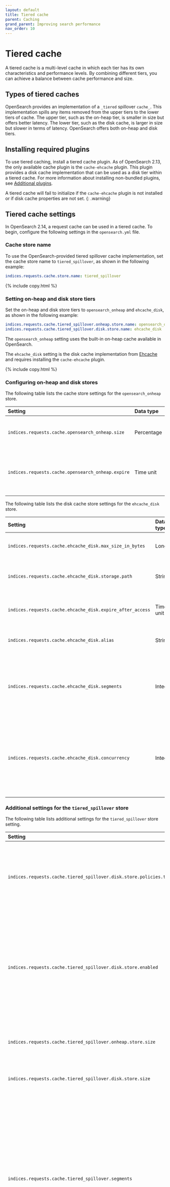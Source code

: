```yaml
---
layout: default
title: Tiered cache
parent: Caching
grand_parent: Improving search performance
nav_order: 10
---
```


# Tiered cache

A tiered cache is a multi-level cache in which each tier has its own characteristics and performance levels. By combining different tiers, you can achieve a balance between cache performance and size.

## Types of tiered caches

OpenSearch provides an implementation of a `_tiered` spillover `cache_`. This implementation spills any items removed from the upper tiers to the lower tiers of cache. The upper tier, such as the on-heap tier, is smaller in size but offers better latency. The lower tier, such as the disk cache, is larger in size but slower in terms of latency. OpenSearch offers both on-heap and disk tiers. 

## Installing required plugins

To use tiered caching, install a tiered cache plugin. As of OpenSearch 2.13, the only available cache plugin is the `cache-ehcache` plugin. This plugin provides a disk cache implementation that can be used as a disk tier within a tiered cache. For more information about installing non-bundled plugins, see [Additional plugins]({{site.url}}{{site.baseurl}}/install-and-configure/plugins/#additional-plugins).

A tiered cache will fail to initialize if the `cache-ehcache` plugin is not installed or if disk cache properties are not set. 
{: .warning}

## Tiered cache settings

In OpenSearch 2.14, a request cache can be used in a tiered cache. To begin, configure the following settings in the `opensearch.yml` file.

### Cache store name

To use the OpenSearch-provided tiered spillover cache implementation, set the cache store name to `tiered_spillover`, as shown in the following example:

```yaml
indices.requests.cache.store.name: tiered_spillover
```
{% include copy.html %}

### Setting on-heap and disk store tiers

Set the on-heap and disk store tiers to `opensearch_onheap` and `ehcache_disk`, as shown in the following example:

```yaml
indices.requests.cache.tiered_spillover.onheap.store.name: opensearch_onheap
indices.requests.cache.tiered_spillover.disk.store.name: ehcache_disk
```
The `opensearch_onheap` setting uses the built-in on-heap cache available in OpenSearch. 

The `ehcache_disk` setting is the disk cache implementation from [Ehcache](https://www.ehcache.org/) and requires installing the `cache-ehcache` plugin.

{% include copy.html %}

### Configuring on-heap and disk stores

The following table lists the cache store settings for the `opensearch_onheap` store.

Setting | Data type | Default | Description
:--- | :--- | :--- | :---
`indices.requests.cache.opensearch_onheap.size` | Percentage | 1% of the heap size | The size of the on-heap cache. Optional.
`indices.requests.cache.opensearch_onheap.expire` | Time unit | `MAX_VALUE` (disabled) | Specifies a time-to-live (TTL) for the cached results. Optional.

The following table lists the disk cache store settings for the `ehcache_disk` store.

Setting | Data type | Default | Description
:--- | :--- | :--- | :---
`indices.requests.cache.ehcache_disk.max_size_in_bytes` | Long | `1073741824` (1 GB)  | Defines the size of the disk cache. Optional.
`indices.requests.cache.ehcache_disk.storage.path` | String | `{data.paths}/nodes/{node.id}/request_cache` | Defines the storage path for the disk cache. Optional.
`indices.requests.cache.ehcache_disk.expire_after_access` | Time unit | `MAX_VALUE` (disabled) | Specifies a TTL for the cached results. Optional.
`indices.requests.cache.ehcache_disk.alias` | String | `ehcacheDiskCache#INDICES_REQUEST_CACHE` | Specifies an alias for the disk cache. Optional.
`indices.requests.cache.ehcache_disk.segments` | Integer | `16` | Defines the number of segments into which the disk cache is separated. Used for concurrency. Optional.
`indices.requests.cache.ehcache_disk.concurrency` | Integer | `1` | Defines the number of distinct write queues created for the disk store, where a group of segments shares a write queue. Optional.

### Additional settings for the `tiered_spillover` store

The following table lists additional settings for the `tiered_spillover` store setting.

Setting | Data type | Default | Description
:--- | :--- | :--- | :---
`indices.requests.cache.tiered_spillover.disk.store.policies.took_time.threshold` | Time unit | `10ms` | A policy used to determine whether to cache a query into a disk cache based on its took time. This is a dynamic setting. Optional.
`indices.requests.cache.tiered_spillover.disk.store.enabled` | Boolean | `True` | Enables or disables the disk cache dynamically within a tiered spillover cache. Note: After disabling a disk cache, entries are not removed automatically and requires the cache to be manually cleared. Optional.
`indices.requests.cache.tiered_spillover.onheap.store.size` | Percentage | 1% of the heap size | Defines the size of the on-heap cache within tiered cache. Optional.
`indices.requests.cache.tiered_spillover.disk.store.size` | Long | `1073741824` (1 GB) | Defines the size of the disk cache within tiered cache. Optional.
`indices.requests.cache.tiered_spillover.segments` | Integer | `2 ^ (ceil(log2(CPU_CORES * 1.5)))` | This determines the number of segments in the tiered cache, with each segment secured by a re-entrant read/write lock. These locks enable multiple concurrent readers without contention, while the segmentation allows multiple writers to operate simultaneously, resulting in higher write throughput. Optional.

### Delete stale entries settings

The following table lists the settings related to the deletion of stale entries from the cache.

Setting | Data type | Default | Description
:--- | :--- |:--------| :---
`indices.requests.cache.cleanup.staleness_threshold` | String | `0%`    | Defines the percentage of stale keys in the cache post. After identification, all stale cache entries are deleted. Optional.
`indices.requests.cache.cleanup.interval` | Time unit | `1m`  | Defines the frequency at which the request cache's stale entries are deleted. Optional.

## Getting statistics for the `tiered_spillover` store 

To assess the impact of using the tiered spillover cache, use the [Node Stats API]({{site.url}}{{site.baseurl}}/api-reference/nodes-apis/nodes-stats/#caches), as shown in the following example: 

```json
GET /_nodes/stats/caches/request_cache?level=tier
```

